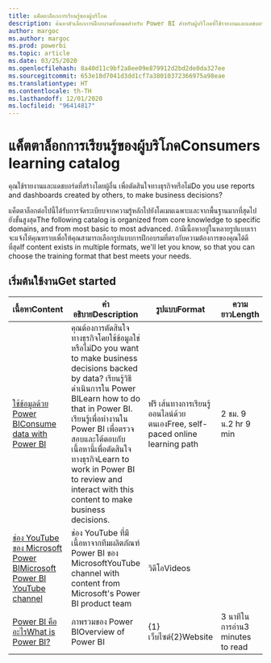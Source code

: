 ```yaml
---
title: แค็ตตาล็อกการเรียนรู้ของผู้บริโภค
description: ค้นหาตัวเลือกการฝึกอบรมทั้งหมดสำหรับ Power BI สำหรับผู้บริโภคที่ใช้รายงานและแดชบอร์ด ตั้งแต่ขั้นพื้นฐานไปจนถึงขั้นสูง
author: margoc
ms.author: margoc
ms.prod: powerbi
ms.topic: article
ms.date: 03/25/2020
ms.openlocfilehash: 8a40d11c9bf2a8ee09e879912d2bd2de0da327ee
ms.sourcegitcommit: 653e18d7041d3dd1cf7a38010372366975a98eae
ms.translationtype: HT
ms.contentlocale: th-TH
ms.lasthandoff: 12/01/2020
ms.locfileid: "96414817"
---
```

# <a name="consumers-learning-catalog"></a><span data-ttu-id="9f046-103">แค็ตตาล็อกการเรียนรู้ของผู้บริโภค</span><span class="sxs-lookup"><span data-stu-id="9f046-103">Consumers learning catalog</span></span>

<span data-ttu-id="9f046-104">คุณใช้รายงานและแดชบอร์ดที่สร้างโดยผู้อื่น เพื่อตัดสินใจทางธุรกิจหรือไม่</span><span class="sxs-lookup"><span data-stu-id="9f046-104">Do you use reports and dashboards created by others, to make business decisions?</span></span> 

<span data-ttu-id="9f046-105">แค็ตตาล็อกต่อไปนี้ได้รับการจัดระเบียบจากความรู้หลักไปยังโดเมนเฉพาะและจากพื้นฐานมากที่สุดไปยังขั้นสูงสุด</span><span class="sxs-lookup"><span data-stu-id="9f046-105">The following catalog is organized from core knowledge to specific domains, and from most basic to most advanced.</span></span> <span data-ttu-id="9f046-106">ถ้ามีเนื้อหาอยู่ในหลายรูปแบบเราจะแจ้งให้คุณทราบเพื่อให้คุณสามารถเลือกรูปแบบการฝึกอบรมที่ตรงกับความต้องการของคุณได้ดีที่สุด</span><span class="sxs-lookup"><span data-stu-id="9f046-106">If content exists in multiple formats, we'll let you know, so that you can choose the training format that best meets your needs.</span></span>

## <a name="get-started"></a><span data-ttu-id="9f046-107">เริ่มต้นใช้งาน<a name="get-started"></a></span><span class="sxs-lookup"><span data-stu-id="9f046-107">Get started<a name="get-started"></a></span></span>
| <span data-ttu-id="9f046-108">เนื้อหา</span><span class="sxs-lookup"><span data-stu-id="9f046-108">Content</span></span>  | <span data-ttu-id="9f046-109">คำอธิบาย</span><span class="sxs-lookup"><span data-stu-id="9f046-109">Description</span></span>  | <span data-ttu-id="9f046-110">รูปแบบ</span><span class="sxs-lookup"><span data-stu-id="9f046-110">Format</span></span>| <span data-ttu-id="9f046-111">ความยาว</span><span class="sxs-lookup"><span data-stu-id="9f046-111">Length</span></span>  |
|--------------------------------------------------------------------------------------------------|-----------------------------------------------------------------------------------------------------------------------------------------------------------------------------------------|---------------------------------------|-------------------|
| [<span data-ttu-id="9f046-112">ใช้ข้อมูลด้วย Power BI</span><span class="sxs-lookup"><span data-stu-id="9f046-112">Consume data with Power BI</span></span>](/learn/paths/consume-data-with-power-bi/) | <span data-ttu-id="9f046-113">คุณต้องการตัดสินใจทางธุรกิจโดยใช้ข้อมูลใช่หรือไม่</span><span class="sxs-lookup"><span data-stu-id="9f046-113">Do you want to make business decisions backed by data?</span></span> <span data-ttu-id="9f046-114">เรียนรู้วิธีดำเนินการใน Power BI</span><span class="sxs-lookup"><span data-stu-id="9f046-114">Learn how to do that in Power BI.</span></span> <span data-ttu-id="9f046-115">เรียนรู้เพื่อทำงานใน Power BI เพื่อตรวจสอบและโต้ตอบกับเนื้อหานี้เพื่อตัดสินใจทางธุรกิจ</span><span class="sxs-lookup"><span data-stu-id="9f046-115">Learn to work in Power BI to review and interact with this content to make business decisions.</span></span> | <span data-ttu-id="9f046-116">ฟรี เส้นทางการเรียนรู้ออนไลน์ด้วยตนเอง</span><span class="sxs-lookup"><span data-stu-id="9f046-116">Free, self-paced online learning path</span></span> | <span data-ttu-id="9f046-117">2 ชม. 9 น.</span><span class="sxs-lookup"><span data-stu-id="9f046-117">2 hr 9 min</span></span>  |
| [<span data-ttu-id="9f046-118">ช่อง YouTube ของ Microsoft Power BI</span><span class="sxs-lookup"><span data-stu-id="9f046-118">Microsoft Power BI YouTube channel</span></span>](https://www.youtube.com/user/mspowerbi/videos) | <span data-ttu-id="9f046-119">ช่อง YouTube ที่มีเนื้อหาจากทีมผลิตภัณฑ์ Power BI ของ Microsoft</span><span class="sxs-lookup"><span data-stu-id="9f046-119">YouTube channel with content from Microsoft's Power BI product team</span></span>  | <span data-ttu-id="9f046-120">วิดีโอ</span><span class="sxs-lookup"><span data-stu-id="9f046-120">Videos</span></span>  |            |
| [<span data-ttu-id="9f046-121">Power BI คืออะไร</span><span class="sxs-lookup"><span data-stu-id="9f046-121">What is Power BI?</span></span>](../fundamentals/power-bi-overview.md) | <span data-ttu-id="9f046-122">ภาพรวมของ Power BI</span><span class="sxs-lookup"><span data-stu-id="9f046-122">Overview of Power BI</span></span> | <span data-ttu-id="9f046-123">{1}เว็บไซต์{2}</span><span class="sxs-lookup"><span data-stu-id="9f046-123">Website</span></span>  | <span data-ttu-id="9f046-124">3 นาทีในการอ่าน</span><span class="sxs-lookup"><span data-stu-id="9f046-124">3 minutes to read</span></span> |